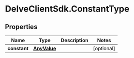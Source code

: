 # DelveClientSdk.ConstantType

## Properties

Name | Type | Description | Notes
------------ | ------------- | ------------- | -------------
**constant** | [**AnyValue**](AnyValue.md) |  | [optional] 


